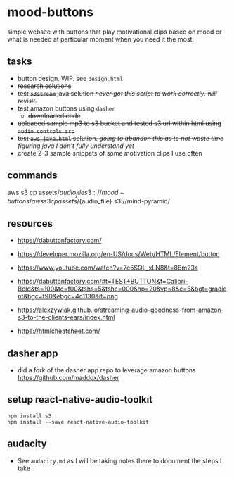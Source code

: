# mood-buttons

simple website with buttons that play motivational clips based on mood or what is needed at particular moment when you need it the most.

## tasks

- button design. WIP. see `design.html`
- ~~research solutions~~
- ~~test `s3stream` java solution *never got this script to work correctly. will revisit.*~~
- test amazon buttons using `dasher`
  - ~~downloaded code~~
- ~~uploaded sample mp3 to s3 bucket and tested s3 url within html using `audio controls src`~~
- ~~test `aws-java.html` solution. *going to abandon this as to not waste time figuring java I don't fully understand yet*~~
- create 2-3 sample snippets of some motivation clips I use often

## commands

aws s3 cp assets/${audio_file} s3://mood-buttons/
aws s3 cp assets/${audio_file} s3://mind-pyramid/

## resources

- https://dabuttonfactory.com/

- https://developer.mozilla.org/en-US/docs/Web/HTML/Element/button

- https://www.youtube.com/watch?v=7e5SQL_xLN8&t=86m23s

- https://dabuttonfactory.com/#t=TEST+BUTTON&f=Calibri-Bold&ts=100&tc=f00&tshs=5&tshc=000&hp=20&vp=8&c=5&bgt=gradient&bgc=f90&ebgc=4c1130&it=png

- https://alexzywiak.github.io/streaming-audio-goodness-from-amazon-s3-to-the-clients-ears/index.html

- https://htmlcheatsheet.com/

## dasher app

- did a fork of the dasher app repo to leverage amazon buttons
 https://github.com/maddox/dasher


## setup react-native-audio-toolkit

```
npm install s3
npm install --save react-native-audio-toolkit
```

## audacity

- See `audacity.md` as I will be taking notes there to document the steps I take
